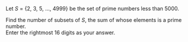 <p>Let <var>S</var> = {2, 3, 5, ..., 4999} be the set of prime numbers less than 5000.</p>
<p>Find the number of subsets of <var>S</var>, the sum of whose elements is a prime number.<br />
Enter the rightmost 16 digits as your answer.</p>
